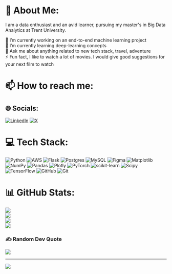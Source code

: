 # 💫 About Me:
I am a data enthusiast and an avid learner, pursuing my master's in Big Data Analytics at Trent University.

🔭 I’m currently working on an end-to-end machine learning project<br>🌱 I’m currently learning deep-learning concepts <br>💬 Ask me about anything related to new tech stack, travel, adventure<br>⚡ Fun fact, I like to watch a lot of movies. I would give good suggestions for your next film to watch

# 📫 How to reach me:
## 🌐 Socials:
[![LinkedIn](https://img.shields.io/badge/LinkedIn-%230077B5.svg?logo=linkedin&logoColor=white)](https://linkedin.com/in/tavish-gupta-007) [![X](https://img.shields.io/badge/X-black.svg?logo=X&logoColor=white)](https://x.com/@TavishGupta7) 

# 💻 Tech Stack:
![Python](https://img.shields.io/badge/python-3670A0?style=flat&logo=python&logoColor=ffdd54) ![AWS](https://img.shields.io/badge/AWS-%23FF9900.svg?style=flat&logo=amazon-aws&logoColor=white) ![Flask](https://img.shields.io/badge/flask-%23000.svg?style=flat&logo=flask&logoColor=white) ![Postgres](https://img.shields.io/badge/postgres-%23316192.svg?style=flat&logo=postgresql&logoColor=white) ![MySQL](https://img.shields.io/badge/mysql-4479A1.svg?style=flat&logo=mysql&logoColor=white) ![Figma](https://img.shields.io/badge/figma-%23F24E1E.svg?style=flat&logo=figma&logoColor=white) ![Matplotlib](https://img.shields.io/badge/Matplotlib-%23ffffff.svg?style=flat&logo=Matplotlib&logoColor=black) ![NumPy](https://img.shields.io/badge/numpy-%23013243.svg?style=flat&logo=numpy&logoColor=white) ![Pandas](https://img.shields.io/badge/pandas-%23150458.svg?style=flat&logo=pandas&logoColor=white) ![Plotly](https://img.shields.io/badge/Plotly-%233F4F75.svg?style=flat&logo=plotly&logoColor=white) ![PyTorch](https://img.shields.io/badge/PyTorch-%23EE4C2C.svg?style=flat&logo=PyTorch&logoColor=white) ![scikit-learn](https://img.shields.io/badge/scikit--learn-%23F7931E.svg?style=flat&logo=scikit-learn&logoColor=white) ![Scipy](https://img.shields.io/badge/SciPy-%230C55A5.svg?style=flat&logo=scipy&logoColor=%white) ![TensorFlow](https://img.shields.io/badge/TensorFlow-%23FF6F00.svg?style=flat&logo=TensorFlow&logoColor=white) ![GitHub](https://img.shields.io/badge/github-%23121011.svg?style=flat&logo=github&logoColor=white) ![Git](https://img.shields.io/badge/git-%23F05033.svg?style=flat&logo=git&logoColor=white)
# 📊 GitHub Stats:
![](https://streak-stats.demolab.com?user=tavish7&theme=modern-lilac2)<br/>
![](https://github-readme-stats.vercel.app/api?username=tavish7&theme=radical&hide_border=true&include_all_commits=true&count_private=false)<br/>
![](https://github-readme-streak-stats.herokuapp.com/?user=tavish7&theme=radical&hide_border=true)<br/>
![](https://github-readme-stats.vercel.app/api/top-langs/?username=tavish7&theme=radical&hide_border=true&include_all_commits=true&count_private=false&layout=compact)

### ✍️ Random Dev Quote
![](https://quotes-github-readme.vercel.app/api?type=horizontal&theme=radical)

---
[![](https://visitcount.itsvg.in/api?id=tavish7&icon=6&color=5)](https://visitcount.itsvg.in)
